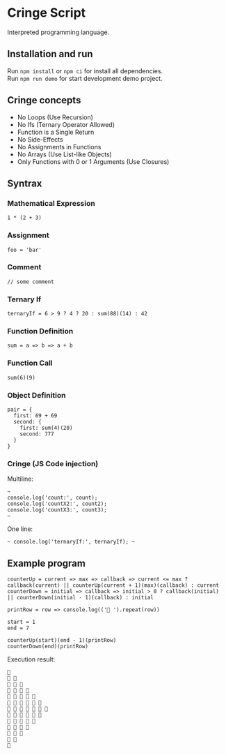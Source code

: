 # Cringe Script
Interpreted programming language.

## Installation and run
Run `npm install` or `npm ci` for install all dependencies.  
Run `npm run demo` for start development demo project.  

## Cringe concepts
* No Loops (Use Recursion)  
* No Ifs (Ternary Operator Allowed)  
* Function is a Single Return  
* No Side-Effects  
* No Assignments in Functions  
* No Arrays (Use List-like Objects)  
* Only Functions with 0 or 1 Arguments (Use Closures)  

## Syntrax
### Mathematical Expression
```
1 * (2 + 3)
```
### Assignment
```
foo = 'bar'
```
### Comment
```
// some comment
```
### Ternary If
```
ternaryIf = 6 > 9 ? 4 ? 20 : sum(88)(14) : 42
```
### Function Definition
```
sum = a => b => a + b
```
### Function Call
```
sum(6)(9)
```
### Object Definition
```
pair = {
  first: 69 + 69
  second: {
    first: sum(4)(20)
    second: 777
  }
}
```
### Cringe (JS Code injection)
Multiline:
```
~
console.log('count:', count);
console.log('countX2:', count2);
console.log('countX3:', count3);
~
```
One line:
```
~ console.log('ternaryIf:', ternaryIf); ~
```
## Example program
```
counterUp = current => max => callback => current <= max ? callback(current) || counterUp(current + 1)(max)(callback) : current
counterDown = initial => callback => initial > 0 ? callback(initial) || counterDown(initial - 1)(callback) : initial

printRow = row => console.log(('🤣 ').repeat(row))

start = 1
end = 7

counterUp(start)(end - 1)(printRow)
counterDown(end)(printRow)
```
Execution result:
```
🤣
🤣 🤣
🤣 🤣 🤣
🤣 🤣 🤣 🤣
🤣 🤣 🤣 🤣 🤣
🤣 🤣 🤣 🤣 🤣 🤣
🤣 🤣 🤣 🤣 🤣 🤣 🤣
🤣 🤣 🤣 🤣 🤣 🤣
🤣 🤣 🤣 🤣 🤣
🤣 🤣 🤣 🤣
🤣 🤣 🤣
🤣 🤣
🤣
```
